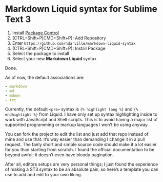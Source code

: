 Markdown Liquid syntax for Sublime Text 3
=========================================

1. Install [Package Control](https://packagecontrol.io/installation)
2. (CTRL+Shift+P|CMD+Shift+P): Add Repository
3. Enter `https://github.com/ndarville/markdown-liquid-syntax`
4. (CTRL+Shift+P|CMD+Shift+P): Install Package
5. Select the package to install
6. Select your new **Markdown Liquid** syntax

Done.

As of now, the default associations are:

```yaml
- markdown
- md
- mdown
- txt
```

Currently, the default `<pre>` syntax is `{% highlight lang %}` and `{% endhighlight %}` from Liquid. I have only set up syntax highlighting inside to work with JavaScript and Shell scripts. This is to avoid having a major list of supported programming or markup languages I won’t be using anyway.

You can fork the project to edit the list and just add that repo instead of mine and use that. It’s way easier than demanding I change it in a pull request. The fairly short and simple source code should make it a lot easier for you than starting from scratch. I found the official documentation to be beyond awful; it doesn’t even have bloody pagination.

After all, editors setups are very personal things; I just found the experience of making a ST3 syntax to be an absolute pain, so here’s a template you can use to add and edit to your own liking.
